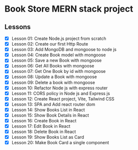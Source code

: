 # Book Store MERN stack project

## Lessons

- [x] Lesson 01: Create Node.js project from scratch
- [x] Lesson 02: Create our first Http Route
- [x] Lesson 03: Add MongoDB and mongoose to node js
- [x] Lesson 04: Create Book model with mongoose
- [x] Lesson 05: Save a new Book with mongoose
- [x] Lesson 06: Get All Books with mongoose
- [x] Lesson 07: Get One Book by id with mongoose
- [x] Lesson 08: Update a Book with mongoose
- [x] Lesson 09: Delete a book with mongoose
- [x] Lesson 10: Refactor Node js with express router
- [x] Lesson 11: CORS policy in Node js and Express js
- [x] Lesson 12: Create React project, Vite, Tailwind CSS
- [x] Lesson 13: SPA and Add react router dom
- [x] Lesson 14: Show Books List in React
- [x] Lesson 15: Show Book Details in React
- [x] Lesson 16: Create Book in React
- [x] Lesson 17: Edit Book in React
- [x] Lesson 18: Delete Book in React
- [x] Lesson 19: Show Books List as Card
- [x] Lesson 20: Make Book Card a single component